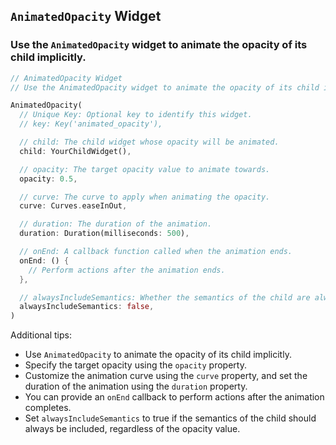 ## `AnimatedOpacity` Widget
### Use the `AnimatedOpacity` widget to animate the opacity of its child implicitly.

```dart
// AnimatedOpacity Widget
// Use the AnimatedOpacity widget to animate the opacity of its child implicitly.

AnimatedOpacity(
  // Unique Key: Optional key to identify this widget.
  // key: Key('animated_opacity'),

  // child: The child widget whose opacity will be animated.
  child: YourChildWidget(),

  // opacity: The target opacity value to animate towards.
  opacity: 0.5,

  // curve: The curve to apply when animating the opacity.
  curve: Curves.easeInOut,

  // duration: The duration of the animation.
  duration: Duration(milliseconds: 500),

  // onEnd: A callback function called when the animation ends.
  onEnd: () {
    // Perform actions after the animation ends.
  },

  // alwaysIncludeSemantics: Whether the semantics of the child are always included.
  alwaysIncludeSemantics: false,
)
```

Additional tips:
- Use `AnimatedOpacity` to animate the opacity of its child implicitly.
- Specify the target opacity using the `opacity` property.
- Customize the animation curve using the `curve` property, and set the duration of the animation using the `duration` property.
- You can provide an `onEnd` callback to perform actions after the animation completes.
- Set `alwaysIncludeSemantics` to true if the semantics of the child should always be included, regardless of the opacity value.
